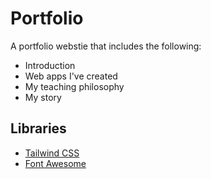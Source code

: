# Portfolio
A portfolio webstie that includes the following:
- Introduction
- Web apps I've created
- My teaching philosophy
- My story

## Libraries
- [Tailwind CSS](https://tailwindcss.com/)
- [Font Awesome](https://fontawesome.com/)
